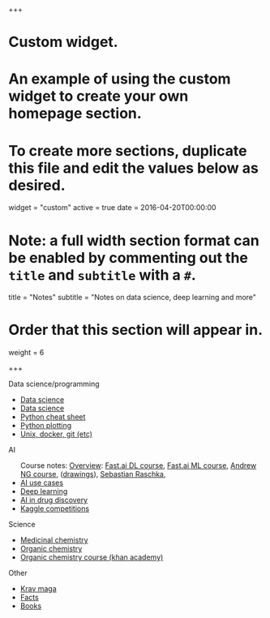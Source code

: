 +++
# Custom widget.
# An example of using the custom widget to create your own homepage section.
# To create more sections, duplicate this file and edit the values below as desired.
widget = "custom"
active = true
date = 2016-04-20T00:00:00

# Note: a full width section format can be enabled by commenting out the `title` and `subtitle` with a `#`.
title = "Notes"
subtitle = "Notes on data science, deep learning and more"

# Order that this section will appear in.
weight = 6

+++

Data science/programming
<ul><li><a href="https://gist.github.com/fabsta/1d2573293678441e8db97bb0ebbfb9cb">Data science</a></li>
<li><a href="https://gist.github.com/fabsta/8d5233356618ee7b2e87b84146a33a79">Data science</a></li>
<li><a href="https://gist.github.com/fabsta/86fa94221789e15239c7b888c3ec3c8c">Python cheat sheet</a></li>
<li><a href="https://gist.github.com/fabsta/9a1efa91f14381bf0bbe3b07605d74fa">Python plotting</a></li>
<li><a href="https://gist.github.com/fabsta/1acb17d190b8fb503a3e90c7728f6f47">Unix, docker, git  (etc)</a></li></ul>
AI
<ul>
Course notes: <a href="https://gist.github.com/fabsta/07ec84bb85a43f811dd0a8ce09d9bd24">Overview</a>:
<a href="https://gist.github.com/fabsta/07ec84bb85a43f811dd0a8ce09d9bd24#fastai-dl-course-v3">Fast.ai DL course</a>,
<a href="https://gist.github.com/fabsta/07ec84bb85a43f811dd0a8ce09d9bd24#fastai-ml-course">Fast.ai ML course</a>,
<a href="https://gist.github.com/fabsta/07ec84bb85a43f811dd0a8ce09d9bd24#andrew-ng-coursera-dl-course">Andrew NG course</a>,
(<a href="https://gist.github.com/fabsta/07ec84bb85a43f811dd0a8ce09d9bd24#drawings">drawings</a>),
<a href="https://gist.github.com/fabsta/07ec84bb85a43f811dd0a8ce09d9bd24#python-machine-learning---sebastian-raschka">Sebastian Raschka</a>,








<li><a href="https://gist.github.com/fabsta/33773f38e007b0f1853dad7840b12515">AI use cases</a></li>
<li><a href="https://gist.github.com/fabsta/cb0f216982a4ed01ea60a060955d95c5">Deep learning</a></li>
<li><a href="https://gist.github.com/fabsta/0b20935c3c066a2ad788d83f2a66ceff">AI in drug discovery</a></li>
<li><a href="https://gist.github.com/fabsta/e87801aacfe7524b74cdae31d536f670">Kaggle competitions</a></li>
</ul>

Science
<ul>
<li><a href="https://gist.github.com/fabsta/3e144effecf8c89078447d1082cb13ae">Medicinal chemistry</a></li>
<li><a href="https://gist.github.com/fabsta/b870a657182b13adaab7718aa53417d2">Organic chemistry</a></li>
<li><a href="https://gist.github.com/fabsta/7fc9ac1f4a48258cde570a5a3d9064bf">Organic chemistry course (khan academy)</a></li>
</ul>
Other
<ul>
<li><a href="https://gist.github.com/fabsta/94c8ac6f8d35f10bdc2a0217ee93b66d">Krav maga</a></li>
<li><a href="https://gist.github.com/fabsta/b2031fcf221a63d0e60d1b31d5026cd7">Facts</a></li>
<li><a href="https://gist.github.com/fabsta/5f94b199ee9cb95960633879113855f7">Books</a></li>
</ul>
